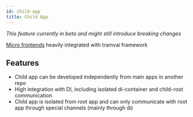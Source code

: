 ```yaml
---
id: child-app
title: Child App
---
```


_This feature currently in beta and might still introduce breaking changes_

[Micro frontends](https://micro-frontends.org/) heavily integrated with tramvai framework

## Features

- Child app can be developed independently from main apps in another repo
- High integration with DI, including isolated di-container and child-root communication
- Child app is isolated from root app and can only communicate with root app through special channels (mainly through di)
